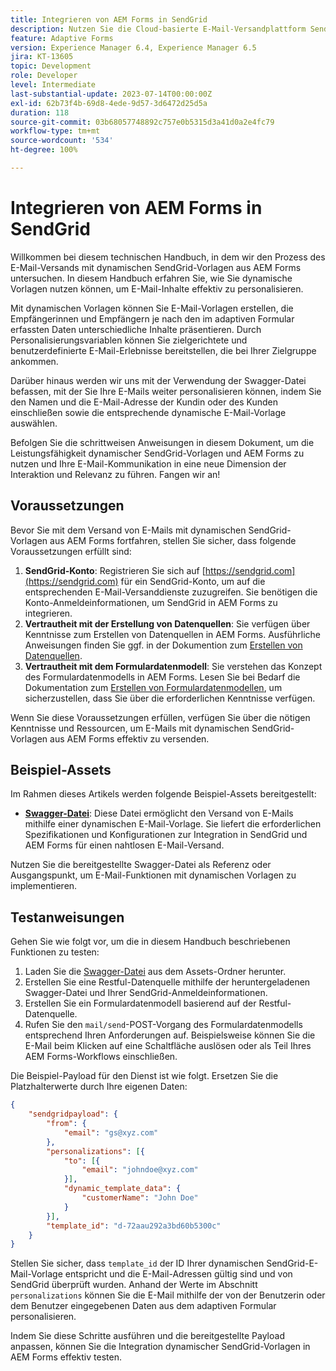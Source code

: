```yaml
---
title: Integrieren von AEM Forms in SendGrid
description: Nutzen Sie die Cloud-basierte E-Mail-Versandplattform SendGrid mit AEM Forms.
feature: Adaptive Forms
version: Experience Manager 6.4, Experience Manager 6.5
jira: KT-13605
topic: Development
role: Developer
level: Intermediate
last-substantial-update: 2023-07-14T00:00:00Z
exl-id: 62b73f4b-69d8-4ede-9d57-3d6472d25d5a
duration: 118
source-git-commit: 03b68057748892c757e0b5315d3a41d0a2e4fc79
workflow-type: tm+mt
source-wordcount: '534'
ht-degree: 100%

---
```


# Integrieren von AEM Forms in SendGrid

Willkommen bei diesem technischen Handbuch, in dem wir den Prozess des E-Mail-Versands mit dynamischen SendGrid-Vorlagen aus AEM Forms untersuchen. In diesem Handbuch erfahren Sie, wie Sie dynamische Vorlagen nutzen können, um E-Mail-Inhalte effektiv zu personalisieren.

Mit dynamischen Vorlagen können Sie E-Mail-Vorlagen erstellen, die Empfängerinnen und Empfängern je nach den im adaptiven Formular erfassten Daten unterschiedliche Inhalte präsentieren. Durch Personalisierungsvariablen können Sie zielgerichtete und benutzerdefinierte E-Mail-Erlebnisse bereitstellen, die bei Ihrer Zielgruppe ankommen.

Darüber hinaus werden wir uns mit der Verwendung der Swagger-Datei befassen, mit der Sie Ihre E-Mails weiter personalisieren können, indem Sie den Namen und die E-Mail-Adresse der Kundin oder des Kunden einschließen sowie die entsprechende dynamische E-Mail-Vorlage auswählen.

Befolgen Sie die schrittweisen Anweisungen in diesem Dokument, um die Leistungsfähigkeit dynamischer SendGrid-Vorlagen und AEM Forms zu nutzen und Ihre E-Mail-Kommunikation in eine neue Dimension der Interaktion und Relevanz zu führen. Fangen wir an!

## Voraussetzungen

Bevor Sie mit dem Versand von E-Mails mit dynamischen SendGrid-Vorlagen aus AEM Forms fortfahren, stellen Sie sicher, dass folgende Voraussetzungen erfüllt sind:

1. **SendGrid-Konto**: Registrieren Sie sich auf [https://sendgrid.com](https://sendgrid.com) für ein SendGrid-Konto, um auf die entsprechenden E-Mail-Versanddienste zuzugreifen. Sie benötigen die Konto-Anmeldeinformationen, um SendGrid in AEM Forms zu integrieren.
1. **Vertrautheit mit der Erstellung von Datenquellen**: Sie verfügen über Kenntnisse zum Erstellen von Datenquellen in AEM Forms. Ausführliche Anweisungen finden Sie ggf. in der Dokumention zum [Erstellen von Datenquellen](https://experienceleague.adobe.com/docs/experience-manager-learn/forms/ic-web-channel-tutorial/parttwo.html?lang=de).
1. **Vertrautheit mit dem Formulardatenmodell**: Sie verstehen das Konzept des Formulardatenmodells in AEM Forms. Lesen Sie bei Bedarf die Dokumentation zum [Erstellen von Formulardatenmodellen](https://experienceleague.adobe.com/docs/experience-manager-65/forms/form-data-model/create-form-data-models.html?lang=de), um sicherzustellen, dass Sie über die erforderlichen Kenntnisse verfügen.

Wenn Sie diese Voraussetzungen erfüllen, verfügen Sie über die nötigen Kenntnisse und Ressourcen, um E-Mails mit dynamischen SendGrid-Vorlagen aus AEM Forms effektiv zu versenden.

## Beispiel-Assets

Im Rahmen dieses Artikels werden folgende Beispiel-Assets bereitgestellt:

* **[Swagger-Datei](assets/SendGridWithDynamicTemplate.yaml)**: Diese Datei ermöglicht den Versand von E-Mails mithilfe einer dynamischen E-Mail-Vorlage. Sie liefert die erforderlichen Spezifikationen und Konfigurationen zur Integration in SendGrid und AEM Forms für einen nahtlosen E-Mail-Versand.

Nutzen Sie die bereitgestellte Swagger-Datei als Referenz oder Ausgangspunkt, um E-Mail-Funktionen mit dynamischen Vorlagen zu implementieren.

## Testanweisungen

Gehen Sie wie folgt vor, um die in diesem Handbuch beschriebenen Funktionen zu testen:

1. Laden Sie die [Swagger-Datei](assets/SendGridWithDynamicTemplate.yaml) aus dem Assets-Ordner herunter.
2. Erstellen Sie eine Restful-Datenquelle mithilfe der heruntergeladenen Swagger-Datei und Ihrer SendGrid-Anmeldeinformationen.
3. Erstellen Sie ein Formulardatenmodell basierend auf der Restful-Datenquelle.
4. Rufen Sie den `mail/send`-POST-Vorgang des Formulardatenmodells entsprechend Ihren Anforderungen auf. Beispielsweise können Sie die E-Mail beim Klicken auf eine Schaltfläche auslösen oder als Teil Ihres AEM Forms-Workflows einschließen.

Die Beispiel-Payload für den Dienst ist wie folgt. Ersetzen Sie die Platzhalterwerte durch Ihre eigenen Daten:

```json
{
    "sendgridpayload": {
        "from": {
            "email": "gs@xyz.com"
        },
        "personalizations": [{
            "to": [{
                "email": "johndoe@xyz.com"
            }],
            "dynamic_template_data": {
                "customerName": "John Doe"
            }
        }],
        "template_id": "d-72aau292a3bd60b5300c"
    }
}
```

Stellen Sie sicher, dass `template_id` der ID Ihrer dynamischen SendGrid-E-Mail-Vorlage entspricht und die E-Mail-Adressen gültig sind und von SendGrid überprüft wurden. Anhand der Werte im Abschnitt `personalizations` können Sie die E-Mail mithilfe der von der Benutzerin oder dem Benutzer eingegebenen Daten aus dem adaptiven Formular personalisieren.

Indem Sie diese Schritte ausführen und die bereitgestellte Payload anpassen, können Sie die Integration dynamischer SendGrid-Vorlagen in AEM Forms effektiv testen.
